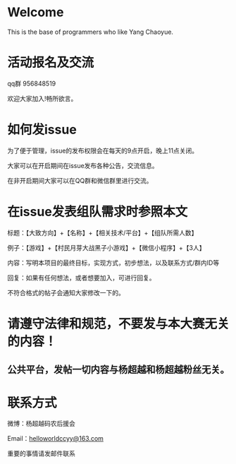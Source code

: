 # Welcome

This is the base of programmers who like Yang Chaoyue.

# 活动报名及交流

qq群  956848519

欢迎大家加入!畅所欲言。

# 如何发issue

为了便于管理，issue的发布权限会在每天的9点开启，晚上11点关闭。

大家可以在开启期间在issue发布各种公告，交流信息。

在非开启期间大家可以在QQ群和微信群里进行交流。

# 在issue发表组队需求时参照本文

标题：【大致方向】+【名称】+【相关技术/平台】+【组队所需人数】

例子：【游戏】+【村民月芽大战黑子小游戏】+【微信小程序】+【3人】

内容：写明本项目的最终目标，实现方式，初步想法，以及联系方式/群内ID等

回复：如果有任何想法，或者想要加入，可进行回复。

不符合格式的帖子会通知大家修改一下的。

# 请遵守法律和规范，不要发与本大赛无关的内容！

## 公共平台，发帖一切内容与杨超越和杨超越粉丝无关。

# 联系方式

微博：杨超越码农后援会

Email：helloworldccyy@163.com

重要的事情请发邮件联系
